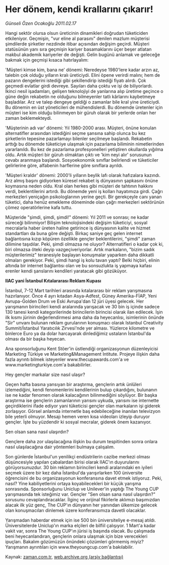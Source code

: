 # Her dönem, kendi krallarını çıkarır!

*Günseli Özen Ocakoğlu 2011.02.17*

<td class="columnist-detail">
<p>Hangi sektör olursa olsun üreticinin dinamikleri doğrudan tüketiciden etkileniyor. Geçmişin, "vur eline al parasını" denilen mazlum müşterisi şimdilerde şirketler nezdinde itibar açısından değişim geçirdi. Müşteri statüsünün yanı sıra geçmişin kariyer basamaklarını üçer beşer atlatan makbul akademik kariyerler de değişti. Gelin bugünü anlamak ve geleceğe bakmak için geçmişi kısaca hatırlayalım:</p>
<p>
<div id="haberMetinDiv">
<p> 'Müşteri kimse kim, bana ne' dönemi: Neredeyse 1980'lere kadar arzın az, talebin çok olduğu yılların kralı üreticiydi. Elini öpene verirdi malını; hem de pazarın dengelerini istediği gibi şekillendirip istediği fiyatı alırdı. Çok geçmedi evlatlar girdi devreye. Sayıları daha çoktu ve işi de biliyorlardı. İkinci nesil işadamları, gelişen teknolojiyi de yanlarına alıp üretime geçince o güne değin rekabetin ne olduğunu bilmeyenler tatlı kârlarını kaybetmeye başladılar. Arz ve talep dengeye geldiği o zamanlar bile kral yine üreticiydi. Bu dönemin en üst yöneticileri de mühendislerdi. Bu dönemde üretenler için müşteri ise kim olduğu bilinmeyen bir güruh olarak bir yerlerde onları her zaman beklemekteydi.
<p> 'Müşterinin adı var' dönemi: Yıl 1980-2000 arası. Müşteri, önüne konulan alternatifler arasından istediğini seçme şansına sahip olunca bu kez şirketlerin tepesine pazarlamayı bilenler seçilmeye başlandı. Rekabetin arttığı bu dönemde tüketiciye ulaşmak için pazarlama biliminin nimetlerinden yararlanıldı. Bu kez de pazarlama profesyonelleri yetiştiren okullarda yığılma oldu. Artık müşteri bir güruh olmaktan çıktı ve 'kim neyi alır' sorusunun cevabı aranmaya başlandı. Sosyoekonomik sınıflar belirlendi ve tüketiciler gelirlerine göre, alfabenin harflerine göre sınıflara ayrıldı.
<p> 'Müşteri kraldır' dönemi: 2000'li yılların beylik lafı olarak hafızalara kazındı. Arz almış başını gidiyorken küresel rekabet iş dünyasının şapkasını önüne koymasına neden oldu. Kral olan herkes gibi müşteri de tahtının hakkını verdi, beklentilerini artırdı. Bu dönemde yeni iş kolları hayatımıza girdi. Çağrı merkezleri yeniçağın psikologlarının yerine geçti. Bir gerekçeyle canı yanan tüketici, daha henüz emekleme döneminde olan çağrı merkezleri sektörünün çömez operatörlerine kafa tuttu.
<p> Müşteride "şimdi, şimdi, şimdi!" dönemi: Yıl 2011 ve sonrası; ne kadar süreceği bilinmiyor! Bilişim teknolojisindeki değişim tüketiciyi, sosyal mecralarla haber üreten haline getirince iş dünyasının kalite ve hizmet standartları da buna göre değişti. Birkaç saniye geç gelen internet bağlantısına kızıp köpüren özellikle gençler beklentilerini, "şimdi" zaman dilimine taşıdılar. Peki, şimdi olmazsa ne oluyor? Alternatifleri o kadar çok ki, biri olmazsa öteki deyip vazgeçiveriyorlar. Artık markaların, "bizim sadık müşterilerimiz" teranesiyle başlayan konuşmalar yaparken daha dikkatli olmaları gerekiyor. Peki, şimdi hangi iş kolu tavan yaptı? Belki hiçbiri, elinin altında bir internet bağlantısı olan ve bu sonsuzlukta iş yapmaya kafası erenler kendi şanslarını kendileri yaratacak gibi gözüküyor.
<p><b>IIAC yani İstanbul Kıtalararası Reklam Kupası</b>
<p>İstanbul, 7-12 Mart tarihleri arasında kıtalararası bir reklam yarışmasına hazırlanıyor. Önce 4 ayrı kıtadan Asya-Adfest, Güney Amerika-FİAP, Yeni Avrupa-Golden Drum ve Eski Avrupa'dan 12 jüri üyesi gelecek. Her yarışmanın birincileri kendi aralarında yarışacak ve 30 bin iş içinde sadece 130 tanesi kendi kategorilerinde birincilerin birincisi olarak ilan edilecek. İşin ilk kısmı jürinin değerlendirmesi ama daha da heyecanlısı, isimlerinin önünde "Sir" unvanı bulunan reklam gurularının konuşmacı olarak Istanbul Creativity Summit/İstanbul Yaratıcılık Zirvesi'nde yer alması. Yüzlerce kilometre ve binlerce Euro ya da dolar harcayarak dinlediğimiz ustaların İstanbul'da olması da bir başka heyecan.
<p> Ana sponsorluğunu Kent Stöer'in üstlendiği organizasyonun düzenleyicisi Marketing Türkiye ve Marketing&amp;Management Intitute. Projeye ilişkin daha fazla ayrıntı bilmek isteyenler www.thecupawards.com'a ve www.marketingturkiye.com'a bakabilirler.
<p> Hey gençler markalar size nasıl ulaşır?
<p> Geçen hafta basına yansıyan bir araştırma, gençlerin artık ünlüleri izlemediğini, kendi fenomenlerini kendilerinin bulup çıkardığını, bulunanın ise ne kadar fenomen olarak kalacağının bilinmediğini söylüyor. Bir başka araştırma ise gençlerin zamanlarının yarısını uykuda, yarısını ise internette geçirdiklerini ifade ediyor yani tüketicisi gençler olan markaların işi giderek zorlaşıyor. Görsel anlamda internetle baş edebileceğine inanılan televizyon bile yeterli olmuyor. Mesajı hemen veren kısa videoları izleyip duruyor gençler. İşte bu yüzdendir ki sosyal mecralar, giderek önem kazanıyor. 
<p> Sen olsan sana nasıl ulaşırdın?
<p> Gençlere daha zor ulaşılacağına ilişkin bu durum tespitinden sonra onlara nasıl ulaşılacağına dair yöntemleri bulmaya çalışalım.
<p> Son günlerde İstanbul'un yenilikçi endüstrilerin cazibe merkezi olması düşüncesiyle yapılan çabalardan birisi olarak IIAC'ın duyurularını görüyorsunuzdur. 30 bin reklamın birincileri kendi aralarındaki en iyileri seçmek üzere bir kez daha İstanbul'da yarışırlarken 100 üniversite öğrencisini de bu organizasyonun konferansına davet etmek istiyoruz. Peki, nasıl? Yine kabiliyetlerini ortaya koyabilecekleri bir küçük yarışma sonrasında. Sponsorluğunu Uniclup ve Unilever'in yaptığı The Young CUP yarışmasında tek isteğimiz var. Gençler "Sen olsan sana nasıl ulaşırdın?" sorusunu cevaplandıracaklar. İlginç ve orijinal fikirlerle aklımızı başımızdan alacak ilk yüz genç, The CUP'ın dünyanın her yanından ülkemize gelecek olan konuşmacıları dinlemek üzere konferansımıza davetli olacaklar.
<p> Yarışmadan haberdar etmek için ise 500 bin üniversiteliye e-mesaj atıldı. Üniversitelerde Uniclup'ın marka elçileri de bilfiil çalışıyor. 1 Mart'a kadar vakit var, sonra The Young CUP'ın jürisi iş başında olacak. Bu çalışmada beni heyecanlandıran, gençlerin onlara ulaşmak için bize verecekleri ipuçları. Bakalım gözümüzün önündeki çözümleri görmemiş miyiz? Yarışmanın ayrıntıları için www.theyoungcup.com'a bakılabilir.
<p></p></p></p></p></p></p></p></p></p></p></p></p></p></p></div>
</p>
<a href="http://web.archive.org/web/20110217185036/mailto:g.ocakoglu@zaman.com.tr">
</a></td>

Kaynak: [zaman.com.tr](http://zaman.com.tr/yazar.do?yazino=1094742), [web.archive.org (arşiv bağlantısı)](http://web.archive.org/web/20110217185036/http://zaman.com.tr:80/yazar.do?yazino=1094742)
